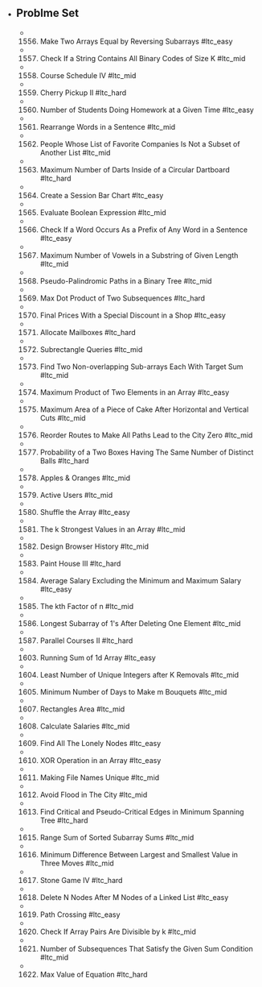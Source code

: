 - ## Problme Set
	- 1556. Make Two Arrays Equal by Reversing Subarrays #ltc_easy
	- 1557. Check If a String Contains All Binary Codes of Size K #ltc_mid
	- 1558. Course Schedule IV #ltc_mid
	- 1559. Cherry Pickup II #ltc_hard
	- 1560. Number of Students Doing Homework at a Given Time #ltc_easy
	- 1561. Rearrange Words in a Sentence #ltc_mid
	- 1562. People Whose List of Favorite Companies Is Not a Subset of Another List #ltc_mid
	- 1563. Maximum Number of Darts Inside of a Circular Dartboard #ltc_hard
	- 1564. Create a Session Bar Chart #ltc_easy
	- 1565. Evaluate Boolean Expression #ltc_mid
	- 1566. Check If a Word Occurs As a Prefix of Any Word in a Sentence #ltc_easy
	- 1567. Maximum Number of Vowels in a Substring of Given Length #ltc_mid
	- 1568. Pseudo-Palindromic Paths in a Binary Tree #ltc_mid
	- 1569. Max Dot Product of Two Subsequences #ltc_hard
	- 1570. Final Prices With a Special Discount in a Shop #ltc_easy
	- 1571. Allocate Mailboxes #ltc_hard
	- 1572. Subrectangle Queries #ltc_mid
	- 1573. Find Two Non-overlapping Sub-arrays Each With Target Sum #ltc_mid
	- 1574. Maximum Product of Two Elements in an Array #ltc_easy
	- 1575. Maximum Area of a Piece of Cake After Horizontal and Vertical Cuts #ltc_mid
	- 1576. Reorder Routes to Make All Paths Lead to the City Zero #ltc_mid
	- 1577. Probability of a Two Boxes Having The Same Number of Distinct Balls #ltc_hard
	- 1578. Apples & Oranges #ltc_mid
	- 1579. Active Users #ltc_mid
	- 1580. Shuffle the Array #ltc_easy
	- 1581. The k Strongest Values in an Array #ltc_mid
	- 1582. Design Browser History #ltc_mid
	- 1583. Paint House III #ltc_hard
	- 1584. Average Salary Excluding the Minimum and Maximum Salary #ltc_easy
	- 1585. The kth Factor of n #ltc_mid
	- 1586. Longest Subarray of 1's After Deleting One Element #ltc_mid
	- 1587. Parallel Courses II #ltc_hard
	- 1603. Running Sum of 1d Array #ltc_easy
	- 1604. Least Number of Unique Integers after K Removals #ltc_mid
	- 1605. Minimum Number of Days to Make m Bouquets #ltc_mid
	- 1607. Rectangles Area #ltc_mid
	- 1608. Calculate Salaries #ltc_mid
	- 1609. Find All The Lonely Nodes #ltc_easy
	- 1610. XOR Operation in an Array #ltc_easy
	- 1611. Making File Names Unique #ltc_mid
	- 1612. Avoid Flood in The City #ltc_mid
	- 1613. Find Critical and Pseudo-Critical Edges in Minimum Spanning Tree #ltc_hard
	- 1615. Range Sum of Sorted Subarray Sums #ltc_mid
	- 1616. Minimum Difference Between Largest and Smallest Value in Three Moves #ltc_mid
	- 1617. Stone Game IV #ltc_hard
	- 1618. Delete N Nodes After M Nodes of a Linked List #ltc_easy
	- 1619. Path Crossing #ltc_easy
	- 1620. Check If Array Pairs Are Divisible by k #ltc_mid
	- 1621. Number of Subsequences That Satisfy the Given Sum Condition #ltc_mid
	- 1622. Max Value of Equation #ltc_hard